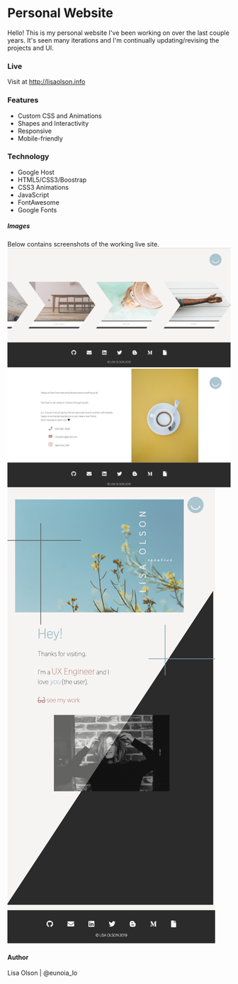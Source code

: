 # Personal Website
Hello!  This is my personal website I've been working on over the last couple years.  It's seen many iterations and I'm continually updating/revising the projects and UI. 

### Live
Visit at http://lisaolson.info

### Features
- Custom CSS and Animations
- Shapes and Interactivity 
- Responsive
- Mobile-friendly

### Technology
- Google Host
- HTML5/CSS3/Boostrap
- CSS3 Animations
- JavaScript
- FontAwesome
- Google Fonts

##### Images
Below contains screenshots of the working live site.
![Screen Shot of Final Product](public/images/portfolio_new.png)
![Screen Shot of Final Product](public/images/portfolio_screen4.png)
![Screen Shot of Final Product](public/images/portfolio_screen3.png)

#### Author
Lisa Olson | @eunoia_lo
